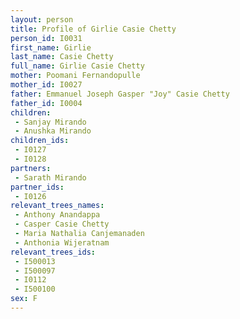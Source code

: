 ```yaml
---
layout: person
title: Profile of Girlie Casie Chetty
person_id: I0031
first_name: Girlie
last_name: Casie Chetty
full_name: Girlie Casie Chetty
mother: Poomani Fernandopulle
mother_id: I0027
father: Emmanuel Joseph Gasper "Joy" Casie Chetty
father_id: I0004
children:
 - Sanjay Mirando
 - Anushka Mirando
children_ids:
 - I0127
 - I0128
partners:
 - Sarath Mirando
partner_ids:
 - I0126
relevant_trees_names:
 - Anthony Anandappa
 - Casper Casie Chetty
 - Maria Nathalia Canjemanaden
 - Anthonia Wijeratnam
relevant_trees_ids:
 - I500013
 - I500097
 - I0112
 - I500100
sex: F
---
```


